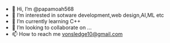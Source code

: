 - 👋 Hi, I’m @papamoah568
- 👀 I’m interested in sotware development,web design,AI,ML etc
- 🌱 I’m currently learning C++
- 💞️ I’m looking to collaborate on ...
- 📫 How to reach me vonsledge10@gmail.com

<!---
papamoah568/papamoah568 is a ✨ special ✨ repository because its `README.md` (this file) appears on your GitHub profile.
You can click the Preview link to take a look at your changes.
--->
